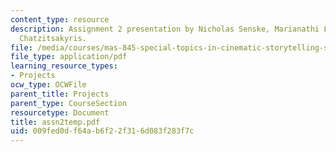 ```yaml
---
content_type: resource
description: Assignment 2 presentation by Nicholas Senske, Marianathi Liapi and Panagiotis
  Chatzitsakyris.
file: /media/courses/mas-845-special-topics-in-cinematic-storytelling-spring-2004/009fed0df64ab6f22f316d083f283f7c_assn2temp.pdf
file_type: application/pdf
learning_resource_types:
- Projects
ocw_type: OCWFile
parent_title: Projects
parent_type: CourseSection
resourcetype: Document
title: assn2temp.pdf
uid: 009fed0d-f64a-b6f2-2f31-6d083f283f7c
---
```

